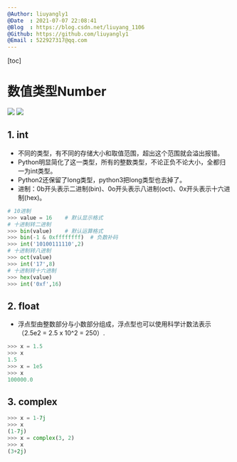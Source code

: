 ```yaml
---
@Author: liuyangly1
@Date  : 2021-07-07 22:08:41
@Blog  : https://blog.csdn.net/liuyang_1106
@Github: https://github.com/liuyangly1
@Email : 522927317@qq.com
---
```


[toc]

# 数值类型Number

[<img src="https://img.shields.io/badge/Github-%E8%AF%B7%E7%82%B9%E4%B8%AAStar%EF%BC%8C%E6%84%9F%E8%B0%A2%EF%BC%81-red" />](https://github.com/liuyangly1/Python) [<img src="https://img.shields.io/badge/CSDN-%E8%AF%B7%E7%82%B9%E4%B8%80%E4%B8%AA%E5%85%B3%E6%B3%A8%EF%BC%8C%E6%84%9F%E8%B0%A2%EF%BC%81-brightgreen" />](https://blog.csdn.net/liuyang_1106)

## 1. int

- 不同的类型，有不同的存储大小和取值范围，超出这个范围就会溢出报错。
- Python明显简化了这一类型，所有的整数类型，不论正负不论大小，全都归一为int类型。
- Python2还保留了long类型，python3把long类型也去掉了。
- 进制：0b开头表示二进制(bin)、0o开头表示八进制(oct)、0x开头表示十六进制(hex)。

```python
# 10进制
>>> value = 16    # 默认显示格式
# 十进制转二进制
>>> bin(value)    # 默认运算格式
>>> bin(-1 & 0xffffffff)  # 负数补码
>>> int('10100111110',2) 
# 十进制转八进制
>>> oct(value)
>>> int('17',8)  
# 十进制转十六进制
>>> hex(value)
>>> int('0xf',16) 
```
## 2. float
- 浮点型由整数部分与小数部分组成，浮点型也可以使用科学计数法表示（2.5e2 = 2.5 x 10^2 = 250）.
```python
>>> x = 1.5
>>> x
1.5
>>> x = 1e5
>>> x
100000.0
```
## 3. complex
```python
>>> x = 1-7j
>>> x
(1-7j)
>>> x = complex(3, 2)
>>> x
(3+2j)
```

